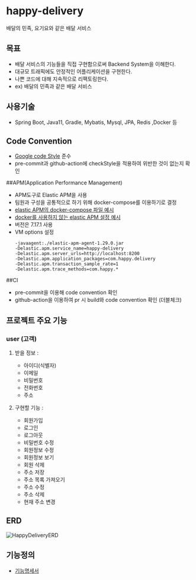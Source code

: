 # happy-delivery
배달의 민족, 요기요와 같은 배달 서비스


## 목표
* 배달 서비스의 기능들을 직접 구현함으로써 Backend System을 이해한다.
* 대규모 트래픽에도 안정적인 어플리케이션을 구현한다.
* 나쁜 코드에 대해 지속적으로 리팩토링한다.
* ex) 배달의 민족과 같은 배달 서비스

## 사용기술
* Spring Boot, Java11, Gradle, Mybatis, Mysql, JPA, Redis ,Docker 등

## Code Convention
* [Google code Style](https://google.github.io/styleguide/javaguide.html) 준수
* pre-commit과 github-action에 checkStyle을 적용하여 위반한 것이 없는지 확인

##APM(Application Performance Management)
* APM도구로 Elastic APM을 사용
* 팀원과 구성을 공통적으로 하기 위해 docker-compose를 이용하기로 결정
* [elastic APM의 docker-compose 파일 예시](https://www.elastic.co/guide/en/apm/get-started/current/quick-start-overview.html)
* [docker를 사용하지 않는 elastic APM 설정 예시](https://oopsys.tistory.com/m/284)
* 버전은 7.17.1 사용
* VM options 설정
  ```
  -javaagent:./elastic-apm-agent-1.29.0.jar
  -Delastic.apm.service_name=happy-delivery
  -Delastic.apm.server_urls=http://localhost:8200
  -Delastic.apm.application_packages=com.happy.delivery
  -Delastic.apm.transaction_sample_rate=1
  -Delastic.apm.trace_methods=com.happy.*
  ```

##CI
* pre-commit을 이용해 code convention 확인
* github-action을 이용하여 pr 시 build와 code convention 확인 (더블체크)

## 프로젝트 주요 기능
### user (고객)

1. 받을 정보 :
    * 아이디(식별자)
    * 이메일
    * 비밀번호
    * 전화번호
    * 주소


2. 구현할 기능 :
    * 회원가입
    * 로그인
    * 로그아웃
    * 비밀번호 수정
    * 회원정보 수정
    * 회원정보 보기
    * 회원 삭제
    * 주소 저장
    * 주소 목록 가져오기
    * 주소 수정
    * 주소 삭제
    * 현재 주소 변경

## ERD
![HappyDeliveryERD](https://user-images.githubusercontent.com/91924087/167279527-aa57b4a9-ae5d-4678-8c48-092a4c11b2c1.jpg)

## 기능정의
* [기능명세서](https://github.com/f-lab-edu/happy-delivery/wiki/기능-명세서)
